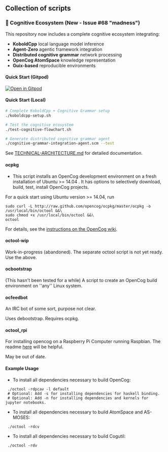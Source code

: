 ## Collection of scripts

### 🧠 Cognitive Ecosystem (New - Issue #68 "madness")

This repository now includes a complete cognitive ecosystem integrating:
- **KoboldCpp** local language model inference
- **Agent-Zero** agentic framework integration  
- **Distributed cognitive grammar** network processing
- **OpenCog AtomSpace** knowledge representation
- **Guix-based** reproducible environments

#### Quick Start (Gitpod)
[![Open in Gitpod](https://gitpod.io/button/open-in-gitpod.svg)](https://gitpod.io/#https://github.com/OzCog/ocguix)

#### Quick Start (Local)
```bash
# Complete KoboldCpp + Cognitive Grammar setup
./koboldcpp-setup.sh

# Test the cognitive ecosystem
./test-cognitive-flowchart.sh

# Generate distributed cognitive grammar agent
./cognitive-grammar-integration-agent.scm --test
```

See [TECHNICAL-ARCHITECTURE.md](TECHNICAL-ARCHITECTURE.md) for detailed documentation.

#### ocpkg
* This script installs an OpenCog development environment on a fresh
  installation of Ubuntu >= 14.04 . It has options to selectively
  download, build, test, install OpenCog projects.

For a quick start using Ubuntu version >= 14.04, run
```
sudo curl -L http://raw.github.com/opencog/ocpkg/master/ocpkg -o /usr/local/bin/octool &&\
sudo chmod +x /usr/local/bin/octool &&\
octool
```

For details, see the
[instructions on the OpenCog wiki](http://wiki.opencog.org/wikihome/index.php/Building_OpenCog#octool_for_ubuntu).

#### octool-wip
Work-in-progress (abandoned).
The separate octool script is not yet ready. Use the above.

#### ocbootstrap
(This hasn't been tested for a while)
A script to create an OpenCog build environment on ''any'' Linux system.

#### ocfeedbot
An IRC bot of some sort, purpose not clear.

Uses debootstrap. Requires ocpkg.

#### octool_rpi
For installing opencog on a Raspberry Pi Computer running Raspbian.
The readme [here](https://github.com/opencog/opencog_rpi/blob/master/README.md) will be helpful.

May be out of date.

#### Example Usage
* To install all dependencies necessary to build OpenCog:
```
 ./octool -rdpcav -l default
 # Optional: Add -s for installing dependencies for haskell binding.
 # Optional: Add -n for installing dependencies and kernels for jupyter notebooks.
```

* To install all dependencies necessary to build AtomSpace and AS-MOSES:
```
 ./octool -rdcv
```

* To install all dependencies necessary to build Cogutil:
```
 ./octool -rdv
```

